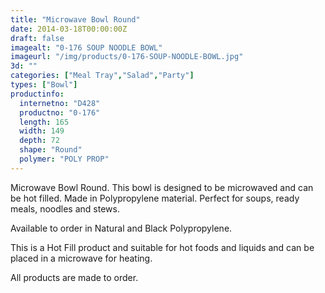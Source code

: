 ```yaml
---
title: "Microwave Bowl Round"
date: 2014-03-18T00:00:00Z
draft: false
imagealt: "0-176 SOUP NOODLE BOWL"
imageurl: "/img/products/0-176-SOUP-NOODLE-BOWL.jpg"
3d: ""
categories: ["Meal Tray","Salad","Party"]
types: ["Bowl"]
productinfo:
  internetno: "D428"
  productno: "0-176"
  length: 165
  width: 149
  depth: 72
  shape: "Round"
  polymer: "POLY PROP"
---
```

Microwave Bowl Round. This bowl is designed to be microwaved and can be hot filled. Made in Polypropylene material. Perfect for soups, ready meals, noodles and stews.

Available to order in Natural and Black Polypropylene.

This is a Hot Fill product and suitable for hot foods and liquids and can be placed in a microwave for heating.

All products are made to order.